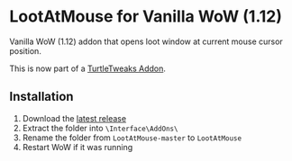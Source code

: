 # LootAtMouse for Vanilla WoW (1.12)

Vanilla WoW (1.12) addon that opens loot window at current mouse cursor position.

This is now part of a [TurtleTweaks Addon](https://github.com/mitjafelicijan/TurtleTweaks).

## Installation

1. Download the [latest release](https://github.com/mitjafelicijan/LootAtMouse/archive/refs/heads/master.zip)
2. Extract the folder into `\Interface\AddOns\`
3. Rename the folder from `LootAtMouse-master` to `LootAtMouse`
4. Restart WoW if it was running
